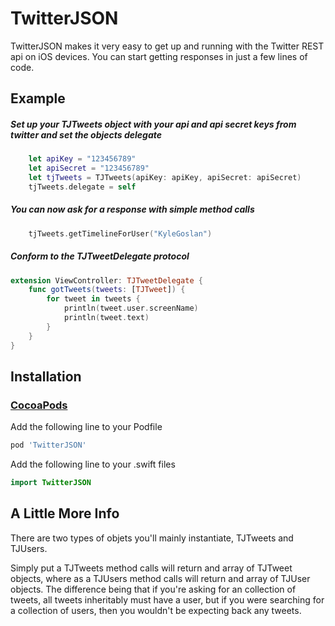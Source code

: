 # TwitterJSON

TwitterJSON makes it very easy to get up and running with the Twitter REST api on iOS devices. 
You can start getting responses in just a few lines of code.

## Example

##### Set up your TJTweets object with your api and api secret keys from twitter and set the objects delegate

```swift
	let apiKey = "123456789"
    let apiSecret = "123456789"
    let tjTweets = TJTweets(apiKey: apiKey, apiSecret: apiSecret)
    tjTweets.delegate = self
``` 

##### You can now ask for a response with simple method calls

```swift
	tjTweets.getTimelineForUser("KyleGoslan")
```

##### Conform to the TJTweetDelegate protocol 

```swift
extension ViewController: TJTweetDelegate {
    func gotTweets(tweets: [TJTweet]) {
        for tweet in tweets {
            println(tweet.user.screenName)
            println(tweet.text)
        }
    }
}
```

## Installation

### [CocoaPods](http://cocoapods.org)

Add the following line to your Podfile
```bash
pod 'TwitterJSON'
```

Add the following line to your .swift files
```Swift
import TwitterJSON
```

## A Little More Info

There are two types of objets you'll mainly instantiate, TJTweets and TJUsers.

Simply put a TJTweets method calls will return and array of TJTweet objects, where as a TJUsers method calls will 
return and array of TJUser objects. The difference being that if you're asking for an collection of tweets, all tweets inheritably 
must have a user, but if you were searching for a collection of users, then you wouldn't be expecting back any tweets.  
